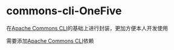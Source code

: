 # commons-cli-OneFive
在[Apache Commons CLI](https://mvnrepository.com/artifact/commons-cli/commons-cli/1.5.0)的基础上进行封装，更加方便本人开发使用  

需要添加[Apache Commons CLI](https://mvnrepository.com/artifact/commons-cli/commons-cli/1.5.0)依赖
